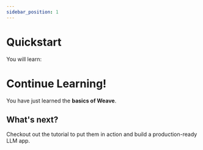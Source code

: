 ```yaml
---
sidebar_position: 1
---
```


# Quickstart

You will learn:

# Continue Learning!

You have just learned the **basics of Weave**.

## What's next?

Checkout out the tutorial to put them in action and build a production-ready LLM app.